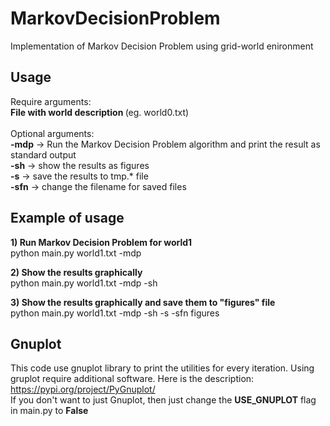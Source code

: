 # MarkovDecisionProblem
Implementation of Markov Decision Problem using grid-world enironment

## Usage
Require arguments:<br>
<b>File with world description </b> (eg. world0.txt)<br><br>
Optional arguments: <br>
<b>-mdp</b> -> Run the Markov Decision Problem algorithm and print the result as standard output <br>
<b>-sh</b> -> show the results as figures <br>
<b>-s</b> -> save the results to tmp.* file <br>
<b>-sfn</b> -> change the filename for saved files <br>

## Example of usage
<b>1) Run Markov Decision Problem for world1</b><br>
python main.py world1.txt -mdp

<b>2) Show the results graphically</b><br>
python main.py world1.txt -mdp -sh

<b>3) Show the results graphically and save them to "figures" file</b><br>
python main.py world1.txt -mdp -sh -s -sfn figures

## Gnuplot 
This code use gnuplot library to print the utilities for every iteration. Using gruplot require additional software. Here is the description: https://pypi.org/project/PyGnuplot/
<br>
If you don't want to just Gnuplot, then just change the <b>USE_GNUPLOT</b> flag in main.py to <b>False</b>
